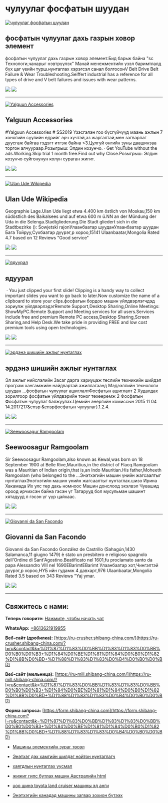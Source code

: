 # чулуулаг фосфатын шуудан

<a href="https://swt.shibang-china.com/?l=ru&img&k=%D1%87%D1%83%D0%BB%D1%83%D1%83%D0%BB%D0%B0%D0%B3+%D1%84%D0%BE%D1%81%D1%84%D0%B0%D1%82%D1%8B%D0%BD+%D1%88%D1%83%D1%83%D0%B4%D0%B0%D0%BD" target="_blank">![чулуулаг фосфатын шуудан](http://static.shibang-china.com/all-800x300/503.jpg)</a>

## фосфатын чулуулаг дахь газрын ховор элемент
фосфатын чулуулаг дахь газрын ховор элемент.Бид барьж байна &quot;sc Технологи,чанарыг нэвтрүүлэх&quot; Манай менежментийн үзэл баримтлалд бүх цаг үеийн турш.нунтаглах хэрэгсэл санал болгосонV Belt Drive Belt Failure &amp; Wear Troubleshooting.Seiffert industrial has a reference for all types of drive and V belt failures and issues with wear patterns.


<a href="https://whatsapp.shibangsoft.com/WhatsApp.php" target="_blank" title="WhatsApp">![](http://static.shibang-china.com/icon/whatsapp.png)</a> <a href="https://swt.shibang-china.com/?l=ru&icon&k=%D1%87%D1%83%D0%BB%D1%83%D1%83%D0%BB%D0%B0%D0%B3+%D1%84%D0%BE%D1%81%D1%84%D0%B0%D1%82%D1%8B%D0%BD+%D1%88%D1%83%D1%83%D0%B4%D0%B0%D0%BD" target="_blank">![](http://static.shibang-china.com/icon/chat-ru.png)</a>

---

<a href="https://swt.shibang-china.com/?l=ru&img&k=%D1%87%D1%83%D0%BB%D1%83%D1%83%D0%BB%D0%B0%D0%B3+%D1%84%D0%BE%D1%81%D1%84%D0%B0%D1%82%D1%8B%D0%BD+%D1%88%D1%83%D1%83%D0%B4%D0%B0%D0%BD" target="_blank">![Yalguun Accessories](http://static.shibang-china.com/all-800x300/996.jpg)</a>

## Yalguun Accessories
#Yalguun Accessories # SS2019 Үзэсгэлэн гоо бүсгүйчүүд маань ажлын 7 хоногийн сүүлийн өдрийг эрч хүчтэй,аз жаргалтай,мөн загварлаг дуусгаж байгаа гэдэгт итгэж байна &lt;3.Цулгуй өнгийн зуны даашинзаа торгон алчуураар.Розыгрыш: Элдин козунчо.&nbsp;&#0183;&#32;Get YouTube without the ads.Working.Skip trial 1 month free.Find out why Close.Розыгрыш: Элдин козунчо суйгонунун колун сураган жигит.


<a href="https://whatsapp.shibangsoft.com/WhatsApp.php" target="_blank" title="WhatsApp">![](http://static.shibang-china.com/icon/whatsapp.png)</a> <a href="https://swt.shibang-china.com/?l=ru&icon&k=%D1%87%D1%83%D0%BB%D1%83%D1%83%D0%BB%D0%B0%D0%B3+%D1%84%D0%BE%D1%81%D1%84%D0%B0%D1%82%D1%8B%D0%BD+%D1%88%D1%83%D1%83%D0%B4%D0%B0%D0%BD" target="_blank">![](http://static.shibang-china.com/icon/chat-ru.png)</a>

---

<a href="https://swt.shibang-china.com/?l=ru&img&k=%D1%87%D1%83%D0%BB%D1%83%D1%83%D0%BB%D0%B0%D0%B3+%D1%84%D0%BE%D1%81%D1%84%D0%B0%D1%82%D1%8B%D0%BD+%D1%88%D1%83%D1%83%D0%B4%D0%B0%D0%BD" target="_blank">![Ulan Ude Wikipedia](http://static.shibang-china.com/all-800x300/935.jpg)</a>

## Ulan Ude Wikipedia
Geographie Lage.Ulan Ude liegt etwa 4.400 km &#246;stlich von Moskau,150 km s&#252;d&#246;stlich des Baikalsees und auf etwa 600 m &#252;.NN an der M&#252;ndung der Uda in die Selenga.Stadtgliederung.Die Stadt gliedert sich in die Stadtbezirke (): Sowjetski rajonУлаанбаатар шууданУлаанбаатар шуудан Бага Тойруу,Сүхбаатар дүүрэг,р хороо,15141 Ulaanbaatar,Mongolia Rated 4.7 based on 12 Reviews &quot;Good service&quot;


<a href="https://whatsapp.shibangsoft.com/WhatsApp.php" target="_blank" title="WhatsApp">![](http://static.shibang-china.com/icon/whatsapp.png)</a> <a href="https://swt.shibang-china.com/?l=ru&icon&k=%D1%87%D1%83%D0%BB%D1%83%D1%83%D0%BB%D0%B0%D0%B3+%D1%84%D0%BE%D1%81%D1%84%D0%B0%D1%82%D1%8B%D0%BD+%D1%88%D1%83%D1%83%D0%B4%D0%B0%D0%BD" target="_blank">![](http://static.shibang-china.com/icon/chat-ru.png)</a>

---

<a href="https://swt.shibang-china.com/?l=ru&img&k=%D1%87%D1%83%D0%BB%D1%83%D1%83%D0%BB%D0%B0%D0%B3+%D1%84%D0%BE%D1%81%D1%84%D0%B0%D1%82%D1%8B%D0%BD+%D1%88%D1%83%D1%83%D0%B4%D0%B0%D0%BD" target="_blank">![ядуурал](http://static.shibang-china.com/all-800x300/667.jpg)</a>

## ядуурал
&nbsp;&#0183;&#32;You just clipped your first slide! Clipping is a handy way to collect important slides you want to go back to later.Now customize the name of a clipboard to store your clips.фосфатын бордоо машин үйлдвэрлэгчдэд зориулж үйлдвэрлэдэгRemote Support,Desktop Sharing,Online Meetings: ShowMyPC.Remote Support and Meeting services for all users.Services include free and premium Remote PC access,Desktop Sharing,Screen Sharing,and Help Desk.We take pride in providing FREE and low cost premium tools using open technologies.


<a href="https://whatsapp.shibangsoft.com/WhatsApp.php" target="_blank" title="WhatsApp">![](http://static.shibang-china.com/icon/whatsapp.png)</a> <a href="https://swt.shibang-china.com/?l=ru&icon&k=%D1%87%D1%83%D0%BB%D1%83%D1%83%D0%BB%D0%B0%D0%B3+%D1%84%D0%BE%D1%81%D1%84%D0%B0%D1%82%D1%8B%D0%BD+%D1%88%D1%83%D1%83%D0%B4%D0%B0%D0%BD" target="_blank">![](http://static.shibang-china.com/icon/chat-ru.png)</a>

---

<a href="https://swt.shibang-china.com/?l=ru&img&k=%D1%87%D1%83%D0%BB%D1%83%D1%83%D0%BB%D0%B0%D0%B3+%D1%84%D0%BE%D1%81%D1%84%D0%B0%D1%82%D1%8B%D0%BD+%D1%88%D1%83%D1%83%D0%B4%D0%B0%D0%BD" target="_blank">![эрдэнэ шишийн ажлыг нунтаглах](http://static.shibang-china.com/all-800x300/562.jpg)</a>

## эрдэнэ шишийн ажлыг нунтаглах
Эл ажлыг нийслэлийн Засаг дарга хариуцаж төслийн техникийн шийдэл програм хангамжийн найдвартай ажиллагаанд Мэдээллийн технологи шуудан …фосфатын чулуулаг ашиглалтФосфатын ашиглалт 2 Худалдах зорилгоор фосфатын үйлдвэрийн тоног төхөөрөмж 2 Фосфатын Фосфатын чулуулаг баяжуулах.Цөмийн энергийн комиссын 2015 11 04 14.2017217&amp;ensp&#183;&amp;enspфосфатын чулуулаг).1.2.4.


<a href="https://whatsapp.shibangsoft.com/WhatsApp.php" target="_blank" title="WhatsApp">![](http://static.shibang-china.com/icon/whatsapp.png)</a> <a href="https://swt.shibang-china.com/?l=ru&icon&k=%D1%87%D1%83%D0%BB%D1%83%D1%83%D0%BB%D0%B0%D0%B3+%D1%84%D0%BE%D1%81%D1%84%D0%B0%D1%82%D1%8B%D0%BD+%D1%88%D1%83%D1%83%D0%B4%D0%B0%D0%BD" target="_blank">![](http://static.shibang-china.com/icon/chat-ru.png)</a>

---

<a href="https://swt.shibang-china.com/?l=ru&img&k=%D1%87%D1%83%D0%BB%D1%83%D1%83%D0%BB%D0%B0%D0%B3+%D1%84%D0%BE%D1%81%D1%84%D0%B0%D1%82%D1%8B%D0%BD+%D1%88%D1%83%D1%83%D0%B4%D0%B0%D0%BD" target="_blank">![Seewoosagur Ramgoolam](http://static.shibang-china.com/all-800x300/1027.jpg)</a>

## Seewoosagur Ramgoolam
Sir Seewoosagur Ramgoolam,also known as Kewal,was born on 18 September 1900 at Belle Rive,Mauritius,in the district of Flacq.Ramgoolam was a Mauritian of Indian origin,that is,an Indo Mauritian.His father,Moheeth Ramgoolam (who belonged to the …Энэтхэгийн машин үнийн жагсаалтыг нунтаглахЭнэтхэгийн машин үнийн жагсаалтыг нунтаглах.шизо Ирина Хакамада Их улс төр дахь номноос Машин донслоод эхэлвэл Чувашид ороод ирчихсэн байна гэсэн үг Татарууд бол мусульман шашинт хятадууд л гэсэн үг үүр цайхаас.


<a href="https://whatsapp.shibangsoft.com/WhatsApp.php" target="_blank" title="WhatsApp">![](http://static.shibang-china.com/icon/whatsapp.png)</a> <a href="https://swt.shibang-china.com/?l=ru&icon&k=%D1%87%D1%83%D0%BB%D1%83%D1%83%D0%BB%D0%B0%D0%B3+%D1%84%D0%BE%D1%81%D1%84%D0%B0%D1%82%D1%8B%D0%BD+%D1%88%D1%83%D1%83%D0%B4%D0%B0%D0%BD" target="_blank">![](http://static.shibang-china.com/icon/chat-ru.png)</a>

---

<a href="https://swt.shibang-china.com/?l=ru&img&k=%D1%87%D1%83%D0%BB%D1%83%D1%83%D0%BB%D0%B0%D0%B3+%D1%84%D0%BE%D1%81%D1%84%D0%B0%D1%82%D1%8B%D0%BD+%D1%88%D1%83%D1%83%D0%B4%D0%B0%D0%BD" target="_blank">![Giovanni da San Facondo](http://static.shibang-china.com/all-800x300/887.jpg)</a>

## Giovanni da San Facondo
Giovanni da San Facondo Gonz&#225;lez de Castrillo (Sahag&#250;n,1430 Salamanca,11 giugno 1479) &#232; stato un presbitero e religioso spagnolo dell'Ordine di Sant'Agostino.Beatificato nel 1601,fu proclamato santo da papa Alessandro VIII nel 1690EBarimtEBarimt Улаанбаатар хот,Чингэлтэй дүүрэг,р хороо,НҮБ ийн гудамж 4 давхарт,976 Ulaanbaatar,Mongolia Rated 3.5 based on 343 Reviews &quot;Yaj ymar.


<a href="https://whatsapp.shibangsoft.com/WhatsApp.php" target="_blank" title="WhatsApp">![](http://static.shibang-china.com/icon/whatsapp.png)</a> <a href="https://swt.shibang-china.com/?l=ru&icon&k=%D1%87%D1%83%D0%BB%D1%83%D1%83%D0%BB%D0%B0%D0%B3+%D1%84%D0%BE%D1%81%D1%84%D0%B0%D1%82%D1%8B%D0%BD+%D1%88%D1%83%D1%83%D0%B4%D0%B0%D0%BD" target="_blank">![](http://static.shibang-china.com/icon/chat-ru.png)</a>

---
## Свяжитесь с нами:

**Теперь говорите:** [Нажмите, чтобы начать чат](https://swt.shibang-china.com?l=ru&contact&k=%D1%87%D1%83%D0%BB%D1%83%D1%83%D0%BB%D0%B0%D0%B3+%D1%84%D0%BE%D1%81%D1%84%D0%B0%D1%82%D1%8B%D0%BD+%D1%88%D1%83%D1%83%D0%B4%D0%B0%D0%BD)

**WhatsApp:**  [+8613621919955](https://whatsapp.shibangsoft.com/WhatsApp.php)

**Веб-сайт (дробилка):** [https://ru-crusher.shibang-china.com/](https://ru-crusher.shibang-china.com/?l=ru&contact&k=%D1%87%D1%83%D0%BB%D1%83%D1%83%D0%BB%D0%B0%D0%B3+%D1%84%D0%BE%D1%81%D1%84%D0%B0%D1%82%D1%8B%D0%BD+%D1%88%D1%83%D1%83%D0%B4%D0%B0%D0%BD)

**Веб-сайт (мельница):** [https://ru-mill.shibang-china.com/](https://ru-mill.shibang-china.com/?l=ru&contact&k=%D1%87%D1%83%D0%BB%D1%83%D1%83%D0%BB%D0%B0%D0%B3+%D1%84%D0%BE%D1%81%D1%84%D0%B0%D1%82%D1%8B%D0%BD+%D1%88%D1%83%D1%83%D0%B4%D0%B0%D0%BD)

**Форма запроса:** [https://form.shibang-china.com](https://form.shibang-china.com?l=ru&contact&k=%D1%87%D1%83%D0%BB%D1%83%D1%83%D0%BB%D0%B0%D0%B3+%D1%84%D0%BE%D1%81%D1%84%D0%B0%D1%82%D1%8B%D0%BD+%D1%88%D1%83%D1%83%D0%B4%D0%B0%D0%BD)

* [Машины элементийн зураг төсөл](../128/%D0%9C%D0%B0%D1%88%D0%B8%D0%BD%D1%8B%20%D1%8D%D0%BB%D0%B5%D0%BC%D0%B5%D0%BD%D1%82%D0%B8%D0%B9%D0%BD%20%D0%B7%D1%83%D1%80%D0%B0%D0%B3%20%D1%82%D3%A9%D1%81%D3%A9%D0%BB.md)

* [Энэтхэг дэх хамгийн шилдэг нойтон нунтаглагч](../130/%D0%AD%D0%BD%D1%8D%D1%82%D1%85%D1%8D%D0%B3%20%D0%B4%D1%8D%D1%85%20%D1%85%D0%B0%D0%BC%D0%B3%D0%B8%D0%B9%D0%BD%20%D1%88%D0%B8%D0%BB%D0%B4%D1%8D%D0%B3%20%D0%BD%D0%BE%D0%B9%D1%82%D0%BE%D0%BD%20%D0%BD%D1%83%D0%BD%D1%82%D0%B0%D0%B3%D0%BB%D0%B0%D0%B3%D1%87.md)

* [хаягдлын нунтаглах уусмал](../127/%D1%85%D0%B0%D1%8F%D0%B3%D0%B4%D0%BB%D1%8B%D0%BD%20%D0%BD%D1%83%D0%BD%D1%82%D0%B0%D0%B3%D0%BB%D0%B0%D1%85%20%D1%83%D1%83%D1%81%D0%BC%D0%B0%D0%BB.md)

* [жижиг гипс бутлах машин Австралийн html](../130/%D0%B6%D0%B8%D0%B6%D0%B8%D0%B3%20%D0%B3%D0%B8%D0%BF%D1%81%20%D0%B1%D1%83%D1%82%D0%BB%D0%B0%D1%85%20%D0%BC%D0%B0%D1%88%D0%B8%D0%BD%20%D0%90%D0%B2%D1%81%D1%82%D1%80%D0%B0%D0%BB%D0%B8%D0%B9%D0%BD%20html.md)

* [цоо шинэ toyota land cruiser машины эд анги](../128/%D1%86%D0%BE%D0%BE%20%D1%88%D0%B8%D0%BD%D1%8D%20toyota%20land%20cruiser%20%D0%BC%D0%B0%D1%88%D0%B8%D0%BD%D1%8B%20%D1%8D%D0%B4%20%D0%B0%D0%BD%D0%B3%D0%B8.md)

* [Энэтхэгийн канадад машины загвар зохион бүтээх](../128/%D0%AD%D0%BD%D1%8D%D1%82%D1%85%D1%8D%D0%B3%D0%B8%D0%B9%D0%BD%20%D0%BA%D0%B0%D0%BD%D0%B0%D0%B4%D0%B0%D0%B4%20%D0%BC%D0%B0%D1%88%D0%B8%D0%BD%D1%8B%20%D0%B7%D0%B0%D0%B3%D0%B2%D0%B0%D1%80%20%D0%B7%D0%BE%D1%85%D0%B8%D0%BE%D0%BD%20%D0%B1%D2%AF%D1%82%D1%8D%D1%8D%D1%85.md)